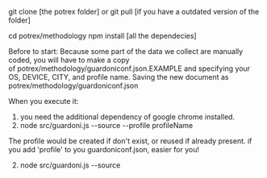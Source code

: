 
git clone [the potrex folder] 
or git pull [if you have a outdated version of the folder] 

cd potrex/methodology 
npm install [all the dependecies]  

Before to start: Because some part of the data we collect are manually coded, you will have to make a copy of potrex/methodology/guardoniconf.json.EXAMPLE and specifying your OS, DEVICE, CITY, and profile name. Saving the new document as potrex/methodology/guardoniconf.json


When you execute it:

1) you need the additional dependency of google chrome installed.
2) node src/guardoni.js --source <AN URL OF A VALID DIRECTIVE FILE> --profile profileName

The profile would be created if don't exist, or reused if already present. if you add 'profile' to you guardoniconf.json, easier for you!

2) node src/guardoni.js --source <AN URL OF A VALID DIRECTIVE FILE>
